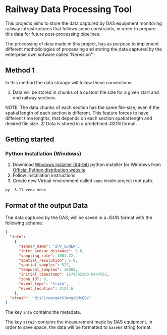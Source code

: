 # Railway Data Processing Tool

This projects aims to store the data captured by DAS equipment monitoring railway
infrastructures that follows some constraints, in order to prepare this data for future post-processing pipelines.

The processing of data made in this project, has as purpose to implement different methodologies of processing and storing
the data captured by the enterprise own sofware called 'Nervision'':

## Method 1

In this method the data storage will follow these convections:

1) Data will be stored in chunks of a custom file size for a given start and end railway sections. 

NOTE: The data chunks of each section has the same file-size, even if the spatial length of each section is different. 
      This feature forces to have different time lengths, that depends on each section spatial length and desired file 
      size.
2) Data is stored in a predefined JSON format.

## Getting started

### Python Installation (Windows)

1. Download [Windows installer (64-bit)](https://www.python.org/ftp/python/3.9.11/python-3.9.11-amd64.exe) python installer for Windows from [Official Python distribution website](https://www.python.org/downloads/windows/)
2. Follow installation instructions
3. Create new Virtual environment called `venv` inside project root path.

```shell
py -3.11 venv venv
```

## Format of the output Data

The data captured by the DAS, will be saved in a JSON format with the following schema: 

````json
{
  "info":
    {
      "sensor_name": "IPV_SENER",
      "inter_sensor_distance": 5.0,
      "sampling_rate": 1001.72,
      "spatial_resolution": 5.0,
      "spatial_samples": 527,
      "temporal_samples": 30002,
      "initial_timestamp": 1679392200.6447551,
      "zone_ID": 6,
      "event_type": "train",
      "event_location": 3124.6
    },
  "strain": "disJLrwqcq4rG1mngi8MsEQx"
}
````

The key ``info`` contains the metadata. 

The key ``strain`` contains the measurement made by DAS equipment. In order to save space, the data will be formatted to 
``base64`` string format.